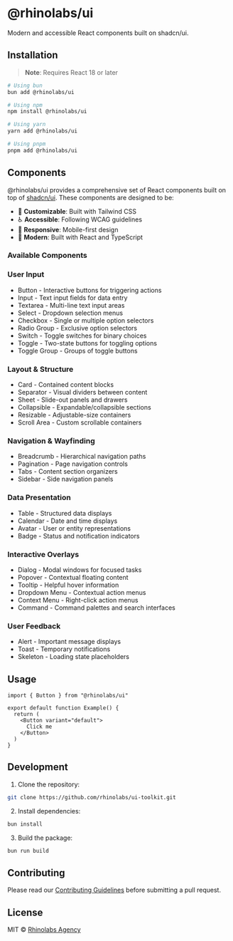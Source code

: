 # @rhinolabs/ui

Modern and accessible React components built on shadcn/ui.

## Installation

> **Note**: Requires React 18 or later

```bash
# Using bun
bun add @rhinolabs/ui

# Using npm
npm install @rhinolabs/ui

# Using yarn
yarn add @rhinolabs/ui

# Using pnpm
pnpm add @rhinolabs/ui
```

## Components

@rhinolabs/ui provides a comprehensive set of React components built on top of [shadcn/ui](https://ui.shadcn.com/). These components are designed to be:

- 🎨 **Customizable**: Built with Tailwind CSS
- ♿️ **Accessible**: Following WCAG guidelines
- 📱 **Responsive**: Mobile-first design
- 🚀 **Modern**: Built with React and TypeScript

### Available Components

### User Input
- Button - Interactive buttons for triggering actions
- Input - Text input fields for data entry
- Textarea - Multi-line text input areas
- Select - Dropdown selection menus
- Checkbox - Single or multiple option selectors
- Radio Group - Exclusive option selectors
- Switch - Toggle switches for binary choices
- Toggle - Two-state buttons for toggling options
- Toggle Group - Groups of toggle buttons

### Layout & Structure
- Card - Contained content blocks
- Separator - Visual dividers between content
- Sheet - Slide-out panels and drawers
- Collapsible - Expandable/collapsible sections
- Resizable - Adjustable-size containers
- Scroll Area - Custom scrollable containers

### Navigation & Wayfinding
- Breadcrumb - Hierarchical navigation paths
- Pagination - Page navigation controls
- Tabs - Content section organizers
- Sidebar - Side navigation panels

### Data Presentation
- Table - Structured data displays
- Calendar - Date and time displays
- Avatar - User or entity representations
- Badge - Status and notification indicators

### Interactive Overlays
- Dialog - Modal windows for focused tasks
- Popover - Contextual floating content
- Tooltip - Helpful hover information
- Dropdown Menu - Contextual action menus
- Context Menu - Right-click action menus
- Command - Command palettes and search interfaces

### User Feedback
- Alert - Important message displays
- Toast - Temporary notifications
- Skeleton - Loading state placeholders

## Usage

```tsx
import { Button } from "@rhinolabs/ui"

export default function Example() {
  return (
    <Button variant="default">
      Click me
    </Button>
  )
}
```

## Development

1. Clone the repository:
```bash
git clone https://github.com/rhinolabs/ui-toolkit.git
```

2. Install dependencies:
```bash
bun install
```

3. Build the package:
```bash
bun run build
```

## Contributing

Please read our [Contributing Guidelines](../../CONTRIBUTING.md) before submitting a pull request.

## License

MIT © [Rhinolabs Agency](https://rhinolabs.agency)
